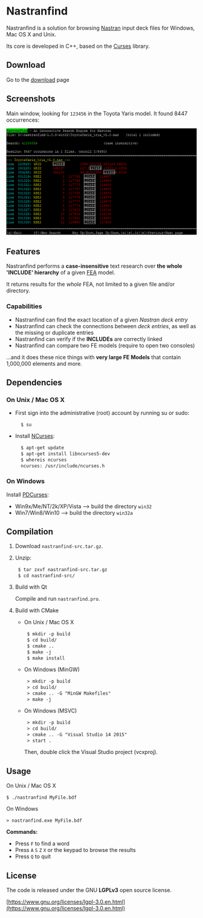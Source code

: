 # Nastranfind

Nastranfind is a solution for browsing [Nastran](https://en.wikipedia.org/wiki/Nastran "NASA Nastran") input deck files for Windows, Mac OS X and Unix. 

Its core is developed in C++, based on the [Curses](https://en.wikipedia.org/wiki/Curses_(programming_library) "Curses (programming library)") library. 

## Download

Go to the [download](https://github.com/setvisible/nastran-find/releases "Download") page

## Screenshots

Main window, looking for `123456` in the Toyota Yaris model. It found 8447 occurrences:

![](screenshots/find_yaris.png)

## Features

Nastranfind performs a **case-insensitive** text research over **the whole 'INCLUDE' hierarchy** of a given [FEA](https://en.wikipedia.org/wiki/Finite_element_analysis "Finite Element Analysis (FEA)") model.

It returns results for the _whole_ FEA, not limited to a given file and/or directory.

### Capabilities

 - Nastranfind can find the exact location of a given *Nastran deck entry*
 - Nastranfind can check the connections between *deck entries*, as well as the missing or duplicate entries
 - Nastranfind can verify if the **INCLUDEs** are correctly linked
 - Nastranfind can compare two FE models (require to open two consoles)

...and it does these nice things with **very large FE Models** that contain 1,000,000 elements and more.


## Dependencies

### On Unix / Mac OS X

 - First sign into the administrative (root) account by running su or sudo:

         $ su

 - Install [NCurses](http://www.gnu.org/software/ncurses/ncurses.html "Go to NCurses Website"):

         $ apt-get update
         $ apt-get install libncurses5-dev
         $ whereis ncurses
         ncurses: /usr/include/ncurses.h


### On Windows

Install [PDCurses](http://pdcurses.sourceforge.net/ "Go to PDCurses Website"):

 - Win9x/Me/NT/2k/XP/Vista --> build the directory `win32`
 - Win7/Win8/Win10 --> build the directory `win32a`


## Compilation


1. Download `nastranfind-src.tar.gz`.

2. Unzip:

        $ tar zxvf nastranfind-src.tar.gz
        $ cd nastranfind-src/

3. Build with Qt

     Compile and run `nastranfind.pro`.

4. Build with CMake

     - On Unix / Mac OS X

            $ mkdir -p build
            $ cd build/
            $ cmake ..
            $ make -j
            $ make install

     - On Windows (MinGW)

            > mkdir -p build
            > cd build/
            > cmake .. -G "MinGW Makefiles"
            > make -j

     - On Windows (MSVC)

            > mkdir -p build
            > cd build/
            > cmake .. -G "Visual Studio 14 2015"
            > start .

         Then, double click the Visual Studio project (vcxproj).

## Usage

On Unix / Mac OS X 

    $ ./nastranfind MyFile.bdf

On Windows

    > nastranfind.exe MyFile.bdf

__Commands:__

 - Press `F` to find a word
 - Press `A` `S` `Z` `X` or the keypad to browse the results
 - Press `Q` to quit

## License

The code is released under the GNU **LGPLv3** open source license. 

[https://www.gnu.org/licenses/lgpl-3.0.en.html](https://www.gnu.org/licenses/lgpl-3.0.en.html)
